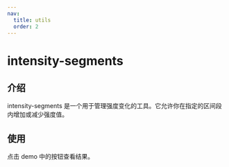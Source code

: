 ```yaml
---
nav:
  title: utils
  order: 2
---
```


# intensity-segments

## 介绍

intensity-segments 是一个用于管理强度变化的工具。它允许你在指定的区间段内增加或减少强度值。

## 使用

点击 demo 中的按钮查看结果。
<code src="./demos/intensity-segments.tsx"></code>
